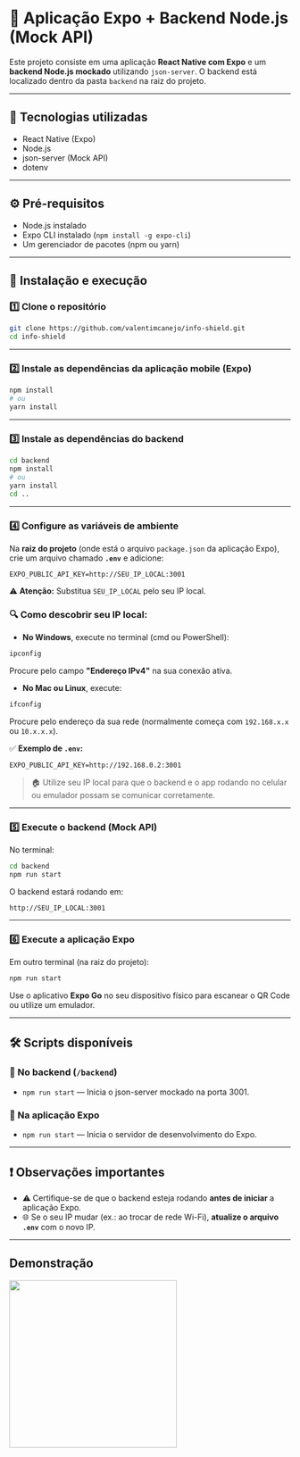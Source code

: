 
# 📱 Aplicação Expo + Backend Node.js (Mock API)

Este projeto consiste em uma aplicação **React Native com Expo** e um **backend Node.js mockado** utilizando `json-server`. O backend está localizado dentro da pasta `backend` na raiz do projeto.

---

## 🚀 Tecnologias utilizadas

- React Native (Expo)
- Node.js
- json-server (Mock API)
- dotenv

---

## ⚙️ Pré-requisitos

- Node.js instalado
- Expo CLI instalado (`npm install -g expo-cli`)
- Um gerenciador de pacotes (npm ou yarn)

---

## 🔧 Instalação e execução

### 1️⃣ Clone o repositório

```bash
git clone https://github.com/valentimcanejo/info-shield.git
cd info-shield
```

---

### 2️⃣ Instale as dependências da aplicação mobile (Expo)

```bash
npm install
# ou
yarn install
```

---

### 3️⃣ Instale as dependências do backend

```bash
cd backend
npm install
# ou
yarn install
cd ..
```

---

### 4️⃣ Configure as variáveis de ambiente

Na **raiz do projeto** (onde está o arquivo `package.json` da aplicação Expo), crie um arquivo chamado **`.env`** e adicione:

```
EXPO_PUBLIC_API_KEY=http://SEU_IP_LOCAL:3001
```

⚠️ **Atenção:** Substitua `SEU_IP_LOCAL` pelo seu IP local.

### 🔍 Como descobrir seu IP local:

- **No Windows**, execute no terminal (cmd ou PowerShell):

```bash
ipconfig
```

Procure pelo campo **"Endereço IPv4"** na sua conexão ativa.

- **No Mac ou Linux**, execute:

```bash
ifconfig
```

Procure pelo endereço da sua rede (normalmente começa com `192.168.x.x` ou `10.x.x.x`).

✅ **Exemplo de `.env`:**

```
EXPO_PUBLIC_API_KEY=http://192.168.0.2:3001
```

> 🏠 Utilize seu IP local para que o backend e o app rodando no celular ou emulador possam se comunicar corretamente.

---

### 5️⃣ Execute o backend (Mock API)

No terminal:

```bash
cd backend
npm run start
```

O backend estará rodando em:

```
http://SEU_IP_LOCAL:3001
```

---

### 6️⃣ Execute a aplicação Expo

Em outro terminal (na raiz do projeto):

```bash
npm run start
```

Use o aplicativo **Expo Go** no seu dispositivo físico para escanear o QR Code ou utilize um emulador.

---

## 🛠 Scripts disponíveis

### 🔹 No backend (`/backend`)

- `npm run start` — Inicia o json-server mockado na porta 3001.

### 🔸 Na aplicação Expo

- `npm run start` — Inicia o servidor de desenvolvimento do Expo.

---

## ❗ Observações importantes

- ⚠️ Certifique-se de que o backend esteja rodando **antes de iniciar** a aplicação Expo.
- 🌐 Se o seu IP mudar (ex.: ao trocar de rede Wi-Fi), **atualize o arquivo `.env`** com o novo IP.

---

## Demonstração
<img src="./assets/demo.gif" width="300"/>


